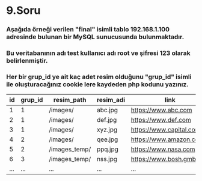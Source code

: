 # **9.Soru**

### Aşağıda örneği verilen "**final**" isimli tablo **192.168.1.100** adresinde bulunan bir **MySQL** sunucusunda bulunmaktadır.

### Bu veritabanının adı **test** kullanıcı adı **root** ve şifresi **123** olarak belirlenmiştir.

### Her bir grup_id ye ait kaç adet resim olduğunu "**grup_id**" isimli ile oluşturacağınız cookie lere kaydeden php kodunu yazınız.

| id  | grup_id | resim_path    | resim_adi | link                       |
| --- | ------- | ------------- | --------- | -------------------------- |
| 1   | 1       | /images/      | abc.jpg   | https://www.abc.com        |
| 2   | 1       | /images/      | def.jpg   | https://www.def.com        |
| 3   | 1       | /images/      | xyz.jpg   | https://www.capital.com.eu |
| 4   | 2       | /images/      | qee.jpg   | https://www.amazon.com     |
| 5   | 2       | /images_temp/ | ppq.jpg   | https://www.nasa.com       |
| 6   | 3       | /images_temp/ | nss.jpg   | https://www.bosh.gmbh.de   |
| ... | ...     | ...           | ...       | ...                        |
